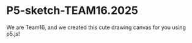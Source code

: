 # P5-sketch-TEAM16.2025
We are Team16, and we created this cute drawing canvas for you using p5.js!

